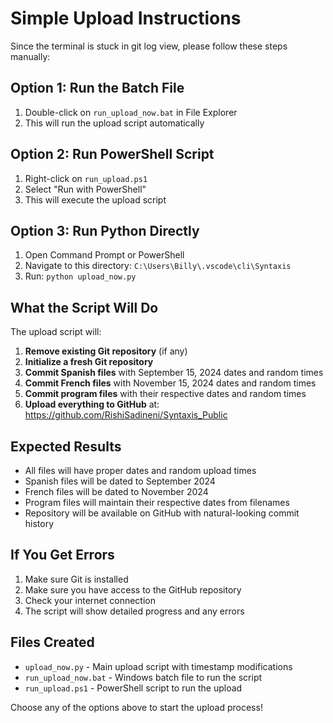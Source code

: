 # Simple Upload Instructions

Since the terminal is stuck in git log view, please follow these steps manually:

## Option 1: Run the Batch File
1. Double-click on `run_upload_now.bat` in File Explorer
2. This will run the upload script automatically

## Option 2: Run PowerShell Script
1. Right-click on `run_upload.ps1`
2. Select "Run with PowerShell"
3. This will execute the upload script

## Option 3: Run Python Directly
1. Open Command Prompt or PowerShell
2. Navigate to this directory: `C:\Users\Billy\.vscode\cli\Syntaxis`
3. Run: `python upload_now.py`

## What the Script Will Do

The upload script will:

1. **Remove existing Git repository** (if any)
2. **Initialize a fresh Git repository**
3. **Commit Spanish files** with September 15, 2024 dates and random times
4. **Commit French files** with November 15, 2024 dates and random times  
5. **Commit program files** with their respective dates and random times
6. **Upload everything to GitHub** at: https://github.com/RishiSadineni/Syntaxis_Public

## Expected Results

- All files will have proper dates and random upload times
- Spanish files will be dated to September 2024
- French files will be dated to November 2024
- Program files will maintain their respective dates from filenames
- Repository will be available on GitHub with natural-looking commit history

## If You Get Errors

1. Make sure Git is installed
2. Make sure you have access to the GitHub repository
3. Check your internet connection
4. The script will show detailed progress and any errors

## Files Created

- `upload_now.py` - Main upload script with timestamp modifications
- `run_upload_now.bat` - Windows batch file to run the script
- `run_upload.ps1` - PowerShell script to run the upload

Choose any of the options above to start the upload process!

